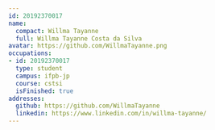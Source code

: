 ```yaml
---
id: 20192370017
name:
  compact: Willma Tayanne
  full: Willma Tayanne Costa da Silva
avatar: https://github.com/WillmaTayanne.png
occupations:
- id: 20192370017
  type: student
  campus: ifpb-jp
  course: cstsi
  isFinished: true
addresses:
  github: https://github.com/WillmaTayanne
  linkedin: https://www.linkedin.com/in/willma-tayanne/
---
```

